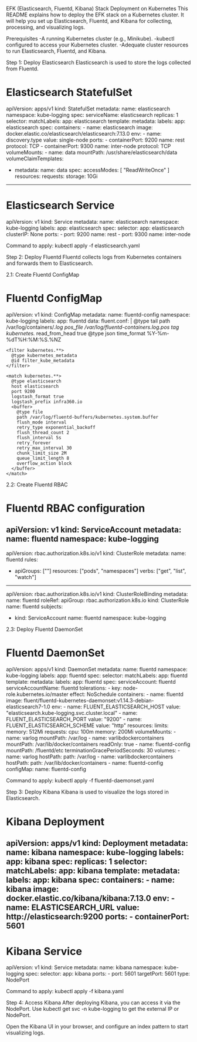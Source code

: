 EFK (Elasticsearch, Fluentd, Kibana) Stack Deployment on Kubernetes
This README explains how to deploy the EFK stack on a Kubernetes cluster. It will help you set up Elasticsearch, Fluentd, and Kibana for collecting, processing, and visualizing logs.

Prerequisites
-A running Kubernetes cluster (e.g., Minikube).
-kubectl configured to access your Kubernetes cluster.
-Adequate cluster resources to run Elasticsearch, Fluentd, and Kibana.

Step 1: Deploy Elasticsearch
Elasticsearch is used to store the logs collected from Fluentd.
# Elasticsearch StatefulSet
apiVersion: apps/v1
kind: StatefulSet
metadata:
  name: elasticsearch
  namespace: kube-logging
spec:
  serviceName: elasticsearch
  replicas: 1
  selector:
    matchLabels:
      app: elasticsearch
  template:
    metadata:
      labels:
        app: elasticsearch
    spec:
      containers:
      - name: elasticsearch
        image: docker.elastic.co/elasticsearch/elasticsearch:7.13.0
        env:
        - name: discovery.type
          value: single-node
        ports:
        - containerPort: 9200
          name: rest
          protocol: TCP
        - containerPort: 9300
          name: inter-node
          protocol: TCP
        volumeMounts:
        - name: data
          mountPath: /usr/share/elasticsearch/data
  volumeClaimTemplates:
  - metadata:
      name: data
    spec:
      accessModes: [ "ReadWriteOnce" ]
      resources:
        requests:
          storage: 10Gi
---
# Elasticsearch Service
apiVersion: v1
kind: Service
metadata:
  name: elasticsearch
  namespace: kube-logging
  labels:
    app: elasticsearch
spec:
  selector:
    app: elasticsearch
  clusterIP: None
  ports:
    - port: 9200
      name: rest
    - port: 9300
      name: inter-node

Command to apply:
kubectl apply -f elasticsearch.yaml

Step 2: Deploy Fluentd
Fluentd collects logs from Kubernetes containers and forwards them to Elasticsearch.

2.1: Create Fluentd ConfigMap
# Fluentd ConfigMap
apiVersion: v1
kind: ConfigMap
metadata:
  name: fluentd-config
  namespace: kube-logging
  labels:
    app: fluentd
data:
  fluent.conf: |
    <source>
      @type tail
      path /var/log/containers/*.log
      pos_file /var/log/fluentd-containers.log.pos
      tag kubernetes.*
      read_from_head true
      <parse>
        @type json
        time_format %Y-%m-%dT%H:%M:%S.%NZ
      </parse>
    </source>

    <filter kubernetes.**>
      @type kubernetes_metadata
      @id filter_kube_metadata
    </filter>

    <match kubernetes.**>
      @type elasticsearch
      host elasticsearch
      port 9200
      logstash_format true
      logstash_prefix infra360.io
      <buffer>
        @type file
        path /var/log/fluentd-buffers/kubernetes.system.buffer
        flush_mode interval
        retry_type exponential_backoff
        flush_thread_count 2
        flush_interval 5s
        retry_forever
        retry_max_interval 30
        chunk_limit_size 2M
        queue_limit_length 8
        overflow_action block
      </buffer>
    </match>

2.2: Create Fluentd RBAC
# Fluentd RBAC configuration
apiVersion: v1
kind: ServiceAccount
metadata:
  name: fluentd
  namespace: kube-logging
---
apiVersion: rbac.authorization.k8s.io/v1
kind: ClusterRole
metadata:
  name: fluentd
rules:
- apiGroups: [""]
  resources: ["pods", "namespaces"]
  verbs: ["get", "list", "watch"]
---
apiVersion: rbac.authorization.k8s.io/v1
kind: ClusterRoleBinding
metadata:
  name: fluentd
roleRef:
  apiGroup: rbac.authorization.k8s.io
  kind: ClusterRole
  name: fluentd
subjects:
- kind: ServiceAccount
  name: fluentd
  namespace: kube-logging

2.3: Deploy Fluentd DaemonSet
# Fluentd DaemonSet
apiVersion: apps/v1
kind: DaemonSet
metadata:
  name: fluentd
  namespace: kube-logging
  labels:
    app: fluentd
spec:
  selector:
    matchLabels:
      app: fluentd
  template:
    metadata:
      labels:
        app: fluentd
    spec:
      serviceAccount: fluentd
      serviceAccountName: fluentd
      tolerations:
      - key: node-role.kubernetes.io/master
        effect: NoSchedule
      containers:
      - name: fluentd
        image: fluent/fluentd-kubernetes-daemonset:v1.14.3-debian-elasticsearch7-1.0
        env:
          - name:  FLUENT_ELASTICSEARCH_HOST
            value: "elasticsearch.kube-logging.svc.cluster.local"
          - name:  FLUENT_ELASTICSEARCH_PORT
            value: "9200"
          - name: FLUENT_ELASTICSEARCH_SCHEME
            value: "http"
        resources:
          limits:
            memory: 512Mi
          requests:
            cpu: 100m
            memory: 200Mi
        volumeMounts:
        - name: varlog
          mountPath: /var/log
        - name: varlibdockercontainers
          mountPath: /var/lib/docker/containers
          readOnly: true
        - name: fluentd-config
          mountPath: /fluentd/etc
      terminationGracePeriodSeconds: 30
      volumes:
      - name: varlog
        hostPath:
          path: /var/log
      - name: varlibdockercontainers
        hostPath:
          path: /var/lib/docker/containers
      - name: fluentd-config
        configMap:
          name: fluentd-config

Command to apply:
kubectl apply -f fluentd-daemonset.yaml



Step 3: Deploy Kibana
Kibana is used to visualize the logs stored in Elasticsearch.

# Kibana Deployment
apiVersion: apps/v1
kind: Deployment
metadata:
  name: kibana
  namespace: kube-logging
  labels:
    app: kibana
spec:
  replicas: 1
  selector:
    matchLabels:
      app: kibana
  template:
    metadata:
      labels:
        app: kibana
    spec:
      containers:
      - name: kibana
        image: docker.elastic.co/kibana/kibana:7.13.0
        env:
        - name: ELASTICSEARCH_URL
          value: http://elasticsearch:9200
        ports:
        - containerPort: 5601
---
# Kibana Service
apiVersion: v1
kind: Service
metadata:
  name: kibana
  namespace: kube-logging
spec:
  selector:
    app: kibana
  ports:
    - port: 5601
      targetPort: 5601
  type: NodePort

Command to apply:
kubectl apply -f kibana.yaml


Step 4: Access Kibana
After deploying Kibana, you can access it via the NodePort. Use kubectl get svc -n kube-logging to get the external IP or NodePort.

Open the Kibana UI in your browser, and configure an index pattern to start visualizing logs.

